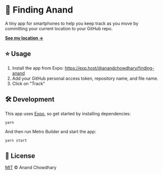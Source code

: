 # 📍 Finding Anand

A tiny app for smartphones to help you keep track as you move by committing your current location to your GitHub repo.

[**See my location →**](https://git.io/fj1Qi)

## ⭐ Usage

1. Install the app from Expo: https://exp.host/@anandchowdhary/finding-anand
2. Add your GitHub personal access token, repository name, and file name.
3. Click on "Track"

## 🛠 Development

This app uses [Expo](https://expo.io/), so get started by installing dependencies:

```bash
yarn
```

And then run Metro Builder and start the app:

```bash
yarn start
```

## 📄 License

[MIT](https://github.com/AnandChowdhary/finding-anand/blob/master/LICENSE) © Anand Chowdhary
